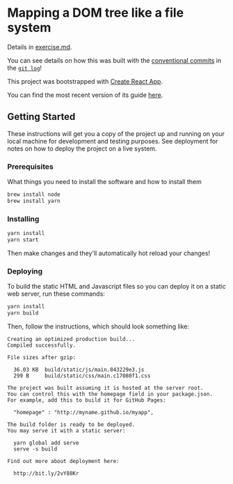 
# Mapping a DOM tree like a file system

Details in [exercise.md](exercise.md).

You can see details on how this was built with the [conventional commits](https://conventionalcommits.org/) in the [`git log`](https://github.com/dijonkitchen/dom-tree-as-file-system/commits/master)!

This project was bootstrapped with [Create React App](https://github.com/facebookincubator/create-react-app).

You can find the most recent version of its guide [here](https://github.com/facebookincubator/create-react-app/blob/master/packages/react-scripts/template/README.md).

## Getting Started

These instructions will get you a copy of the project up and running on your local machine for development and testing purposes. See deployment for notes on how to deploy the project on a live system.

### Prerequisites

What things you need to install the software and how to install them

```sh
brew install node
brew install yarn
```

### Installing

```sh
yarn install
yarn start
```

Then make changes and they'll automatically hot reload your changes!

### Deploying

To build the static HTML and Javascript files so you can deploy it on a static web server, run these commands:

```sh
yarn install
yarn build
```

Then, follow the instructions, which should look something like:

```
Creating an optimized production build...
Compiled successfully.

File sizes after gzip:

  36.03 KB  build/static/js/main.843229e3.js
  299 B     build/static/css/main.c17080f1.css

The project was built assuming it is hosted at the server root.
You can control this with the homepage field in your package.json.
For example, add this to build it for GitHub Pages:

  "homepage" : "http://myname.github.io/myapp",

The build folder is ready to be deployed.
You may serve it with a static server:

  yarn global add serve
  serve -s build

Find out more about deployment here:

  http://bit.ly/2vY88Kr
```
